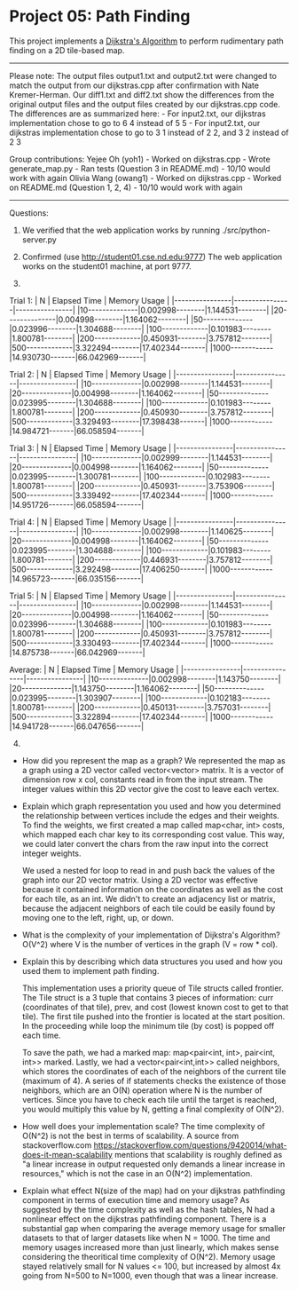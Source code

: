 Project 05: Path Finding
========================

This project implements a [Dijkstra's Algorithm] to perform rudimentary path
finding on a 2D tile-based map.

[Dijkstra's Algorithm]: https://en.wikipedia.org/wiki/Dijkstra%27s_algorithm

-----------------------------------------------------------------------------

Please note: The output files output1.txt and output2.txt were changed to match the output from our dijkstras.cpp after confirmation with Nate Kremer-Herman. Our diff1.txt and diff2.txt show the differences from the original output files and the output files created by our dijkstras.cpp code. The differences are as summarized here:
    - For input2.txt, our dijkstras implementation chose to go to 6 4 instead of 5 5
    - For input2.txt, our dijkstras implementation chose to go to 3 1 instead of 2 2, and 3 2 instead of 2 3

Group contributions:
    Yejee Oh (yoh1)
        - Worked on dijkstras.cpp
        - Wrote generate_map.py
        - Ran tests (Question 3 in README.md)
        - 10/10 would work with again
    Olivia Wang (owang1)
        - Worked on dijkstras.cpp
        - Worked on README.md (Question 1, 2, 4)
        - 10/10 would work with again

-----------------------------------------------------------------------------
Questions:

1. We verified that the web application works by running ./src/python-server.py

2. Confirmed (use http://student01.cse.nd.edu:9777)
    The web application works on the student01 machine, at port 9777.
3. 

Trial 1:
| N              | Elapsed Time   | Memory Usage   |
|----------------|----------------|----------------|
|10--------------|0.002998--------|1.144531--------|
|20--------------|0.004998--------|1.164062--------|
|50--------------|0.023996--------|1.304688--------|
|100-------------|0.101983--------|1.800781--------|
|200-------------|0.450931--------|3.757812--------|
|500-------------|3.322494--------|17.402344-------|
|1000------------|14.930730-------|66.042969-------|

Trial 2:
| N              | Elapsed Time   | Memory Usage   |
|----------------|----------------|----------------|
|10--------------|0.002998--------|1.144531--------|
|20--------------|0.004998--------|1.164062--------|
|50--------------|0.023995--------|1.304688--------|
|100-------------|0.101983--------|1.800781--------|
|200-------------|0.450930--------|3.757812--------|
|500-------------|3.329493--------|17.398438-------|
|1000------------|14.984721-------|66.058594-------|

Trial 3:
| N              | Elapsed Time   | Memory Usage   |
|----------------|----------------|----------------|
|10--------------|0.002999--------|1.144531--------|
|20--------------|0.004998--------|1.164062--------|
|50--------------|0.023995--------|1.300781--------|
|100-------------|0.102983--------|1.800781--------|
|200-------------|0.450931--------|3.753906--------|
|500-------------|3.339492--------|17.402344-------|
|1000------------|14.951726-------|66.058594-------|

Trial 4:
| N              | Elapsed Time   | Memory Usage   |
|----------------|----------------|----------------|
|10--------------|0.002998--------|1.140625--------|
|20--------------|0.004998--------|1.164062--------|
|50--------------|0.023995--------|1.304688--------|
|100-------------|0.101983--------|1.800781--------|
|200-------------|0.446931--------|3.757812--------|
|500-------------|3.292498--------|17.406250-------|
|1000------------|14.965723-------|66.035156-------|

Trial 5:
| N              | Elapsed Time   | Memory Usage   |
|----------------|----------------|----------------|
|10--------------|0.002998--------|1.144531--------|
|20--------------|0.004998--------|1.164062--------|
|50--------------|0.023996--------|1.304688--------|
|100-------------|0.101983--------|1.800781--------|
|200-------------|0.450931--------|3.757812--------|
|500-------------|3.330493--------|17.402344-------|
|1000------------|14.875738-------|66.042969-------|

Average:
| N              | Elapsed Time   | Memory Usage   |
|----------------|----------------|----------------|
|10--------------|0.002998--------|1.143750--------|
|20--------------|1.143750--------|1.164062--------|
|50--------------|0.023995--------|1.303907--------|
|100-------------|0.102183--------|1.800781--------|
|200-------------|0.450131--------|3.757031--------|
|500-------------|3.322894--------|17.402344-------|
|1000------------|14.941728-------|66.047656-------|

4. 

- How did you represent the map as a graph?
    We represented the map as a graph using a 2D vector called vector<vector<int>> matrix.
    It is a vector of dimension row x col, constants read in from the input stream. The 
    integer values within this 2D vector give the cost to leave each vertex.

- Explain which graph representation you used and how you determined the relationship between
  vertices include the edges and their weights.
    To find the weights, we first created a map called map<char, int> costs, which mapped
    each char key to its corresponding cost value. This way, we could later convert the chars
    from the raw input into the correct integer weights.
    
    We used a nested for loop to read in and push back the values of the graph into our 2D
    vector matrix. Using a 2D vector was effective because it contained information on the
    coordinates as well as the cost for each tile, as an int. We didn't to create an adjacency
    list or matrix, because the adjacent neighbors of each tile could be easily found by moving
    one to the left, right, up, or down. 

- What is the complexity of your implementation of Dijkstra's Algorithm?
    O(V^2) where V is the number of vertices in the graph (V = row * col).   
    
- Explain this by describing which data structures you used and how you used them to implement
  path finding.  

    This implementation uses a priority queue of Tile structs called frontier. The Tile struct
    is a 3 tuple that contains 3 pieces of information: curr (coordinates of that tile), prev,
    and cost (lowest known cost to get to that tile). The first tile pushed into the frontier 
    is located at the start position. In the proceeding while loop the minimum tile (by cost)
    is popped off each time. 

    To save the path, we had a marked map: map<pair<int, int>, pair<int, int>> marked.
    Lastly, we had a vector<pair<int,int>> called neighbors, which stores the coordinates of
    each of the neighbors of the current tile (maximum of 4). A series of if statements checks
    the existence of those neighbors, which are an O(N) operation where N is the number of 
    vertices. Since you have to check each tile until the target is reached, you would multiply
    this value by N, getting a final complexity of O(N^2).

- How well does your implementation scale?
    The time complexity of O(N^2) is not the best in terms of scalability. A source from stackoverflow.com
    https://stackoverflow.com/questions/9420014/what-does-it-mean-scalability mentions that 
    scalability is roughly defined as "a linear increase in output requested only demands
    a linear increase in resources," which is not the case in an O(N^2) implementation.

- Explain what effect N(size of the map) had on your dijkstras pathfinding component in terms of execution 
  time and memory usage? 
    As suggested by the time complexity as well as the hash tables, N had a nonlinear effect on the
    dijkstras pathfinding component.
    There is a substantial gap when comparing the average memory usage for smaller
    datasets to that of larger datasets like when N = 1000. The time and memory usages increased
    more than just linearly, which makes sense considering the theoritical time complexity of
    O(N^2). Memory usage stayed relatively small for N values <= 100, but increased by almost 
    4x going from N=500 to N=1000, even though that was a linear increase. 

